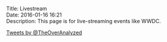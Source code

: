 Title: Livestream  
Date: 2016-01-16 16:21  
Description: This page is for live-streaming events like WWDC.  

<script>!function(d,s,id){var js,fjs=d.getElementsByTagName(s)[0],p=/^http:/.test(d.location)?'http':'https';if(!d.getElementById(id)){js=d.createElement(s);js.id=id;js.src=p+"://platform.twitter.com/widgets.js";fjs.parentNode.insertBefore(js,fjs);}}(document,"script","twitter-wjs");</script>

<p><a class="twitter-timeline" href="https://twitter.com/TheOverAnalyzed" data-widget-id="598696366542458882">Tweets by @TheOverAnalyzed</a></p>